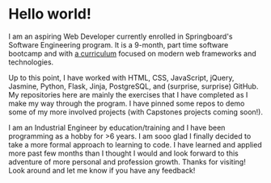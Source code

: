 # Hello world!

I am an aspiring Web Developer currently enrolled in Springboard's Software Engineering program. It is a 9-month, part time software bootcamp and with [a curriculum](https://bit.ly/3fO0A1U "Software Engineering Career Track") focused on modern web frameworks and technologies.

Up to this point, I have worked with HTML, CSS, JavaScript, jQuery, Jasmine, Python, Flask, Jinja, PostgreSQL, and (surprise, surprise) GitHub. My repositories here are mainly the exercises that I have completed as I make my way through the program. I have pinned some repos to demo some of my more involved projects (with Capstones projects coming soon!). 

I am an Industrial Engineer by education/training and I have been programming as a hobby for >6 years. I am sooo glad I finally decided to take a more formal approach to learning to code. I have learned and applied more past few months than I thought I would and look forward to this adventure of more personal and profession growth. Thanks for visiting! Look around and let me know if you have any feedback!
